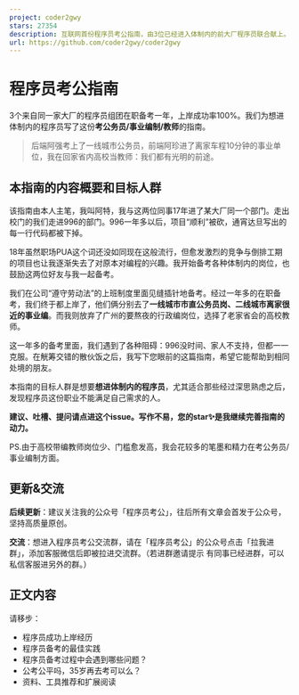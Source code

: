 ```yaml
---
project: coder2gwy
stars: 27354
description: 互联网首份程序员考公指南，由3位已经进入体制内的前大厂程序员联合献上。
url: https://github.com/coder2gwy/coder2gwy
---
```


程序员考公指南
=======

3个来自同一家大厂的程序员组团在职备考一年，上岸成功率100%。我们为想进体制内的程序员写了这份**考公务员/事业编制/教师**的指南。

> 后端阿强考上了一线城市公务员，前端阿珍进了离家车程10分钟的事业单位，我在回家省内高校当教师：我们都有光明的前途。

本指南的内容概要和目标人群
-------------

该指南由本人主笔，我叫阿特，我与这两位同事17年进了某大厂同一个部门。走出校门的我们走进996的部门。996一年多以后，项目“顺利”被砍，通宵达旦写出的每一行代码都被下掉。

18年虽然职场PUA这个词还没如同现在这般流行，但愈发激烈的竞争与倒排工期的项目也让我逐渐失去了对原本对编程的兴趣。我开始备考各种体制内的岗位，也鼓励这两位好友与我一起备考。

我们在公司“遵守劳动法”的上班制度里面见缝插针地备考。经过一年多的在职备考，我们终于都上岸了，他们俩分别去了**一线城市市直公务员岗、二线城市离家很近的事业编**。而我则放弃了广州的要熬夜的行政编岗位，选择了老家省会的高校教师。

这一年多的备考里面，我们遇到了各种阻碍：996没时间、家人不支持，但都一一克服。在觥筹交错的散伙饭之后，我写下您眼前的这篇指南，希望它能帮助到相同处境的朋友。

本指南的目标人群是想要**想进体制内的程序员**，尤其适合那些经过深思熟虑之后，发现程序员这份职业不能满足自己需求的人。

**建议、吐槽、提问请点进这个issue。写作不易，您的star✨是我继续完善指南的动力。**

PS.由于高校带编教师岗位少、门槛愈发高，我会花较多的笔墨和精力在考公务员/事业编制方面。

更新&交流
-----

**后续更新**：建议关注我的公众号「程序员考公」，往后所有文章会首发于公众号，坚持高质量原创。

**交流**：想进入程序员考公交流群，请在「程序员考公」的公众号点击「拉我进群」，添加客服微信后即被拉进交流群。（若进群邀请提示 有同事已经进群，可以私信客服进另外的群。）

正文内容
----

请移步：

-   程序员成功上岸经历
-   程序员备考的最佳实践
-   程序员备考过程中会遇到哪些问题？
-   公考公平吗，35岁再去考可以么？
-   资料、工具推荐和扩展阅读
